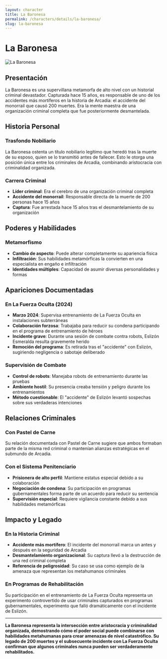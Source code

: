 ```yaml
---
layout: character
title: La Baronesa
permalink: /characters/details/la-baronesa/
slug: la-baronesa
---
```


# La Baronesa

<div class="character-photo">
  <img src="{{ site.baseurl }}/assets/img/characters/La Baronesa.png" alt="La Baronesa" />
</div>

## Presentación
La Baronesa es una supervillana metamorfa de alto nivel con un historial criminal devastador. Capturada hace 15 años, es responsable de uno de los accidentes más mortíferos en la historia de Arcadia: el accidente del monorrail que causó 200 muertes. Era la mente maestra de una organización criminal completa que fue posteriormente desmantelada.

## Historia Personal

### **Trasfondo Nobiliario**
La Baronesa ostenta un título nobiliario legítimo que heredó tras la muerte de su esposo, quien se lo transmitió antes de fallecer. Esto le otorga una posición única entre los criminales de Arcadia, combinando aristocracia con criminalidad organizada.

### **Carrera Criminal**
- **Líder criminal**: Era el cerebro de una organización criminal completa
- **Accidente del monorrail**: Responsable directa de la muerte de 200 personas hace 15 años
- **Captura**: Fue arrestada hace 15 años tras el desmantelamiento de su organización

## Poderes y Habilidades

### **Metamorfismo**
- **Cambio de aspecto**: Puede alterar completamente su apariencia física
- **Infiltración**: Sus habilidades metamórficas la convierten en una especialista en engaño e infiltración
- **Identidades múltiples**: Capacidad de asumir diversas personalidades y formas

## Apariciones Documentadas

### **En La Fuerza Oculta (2024)**
- **Marzo 2024**: Supervisa entrenamiento de La Fuerza Oculta en instalaciones subterráneas
- **Colaboración forzosa**: Trabajaba para reducir su condena participando en el programa de entrenamiento de héroes
- **Incidente grave**: Durante una sesión de combate contra robots, Eslizón Esmeralda resulta gravemente herido
- **Remoción del programa**: Es retirada tras el "accidente" con Eslizón, sugiriendo negligencia o sabotaje deliberado

### **Supervisión de Combate**
- **Control de robots**: Manejaba robots de entrenamiento durante las pruebas
- **Ambiente hostil**: Su presencia creaba tensión y peligro durante los entrenamientos
- **Método cuestionable**: El "accidente" de Eslizón levantó sospechas sobre sus verdaderas intenciones

## Relaciones Criminales

### **Con Pastel de Carne**
Su relación documentada con Pastel de Carne sugiere que ambos formaban parte de la misma red criminal o mantenían alianzas estratégicas en el submundo de Arcadia.

### **Con el Sistema Penitenciario**
- **Prisionera de alto perfil**: Mantiene estatus especial debido a su colaboración
- **Negociación de condena**: Su participación en programas gubernamentales forma parte de un acuerdo para reducir su sentencia
- **Supervisión especial**: Requiere vigilancia constante debido a sus habilidades metamórficas

## Impacto y Legado

### **En la Historia Criminal**
- **Accidente más mortífero**: El incidente del monorrail marca un antes y después en la seguridad de Arcadia
- **Desmantelamiento organizacional**: Su captura llevó a la destrucción de una red criminal completa
- **Referencia de peligrosidad**: Su caso se usa como ejemplo de la amenaza que representan los metahumanos criminales

### **En Programas de Rehabilitación**
Su participación en el entrenamiento de La Fuerza Oculta representa un experimento controvertido de usar criminales capturados en programas gubernamentales, experimento que falló dramáticamente con el incidente de Eslizón.

---

**La Baronesa representa la intersección entre aristocracia y criminalidad organizada, demostrando cómo el poder social puede combinarse con habilidades metahumanas para crear amenazas de nivel catastrófico. Su legado de 200 muertes y el subsecuente incidente con La Fuerza Oculta confirman que algunos criminales nunca pueden ser verdaderamente rehabilitados.**